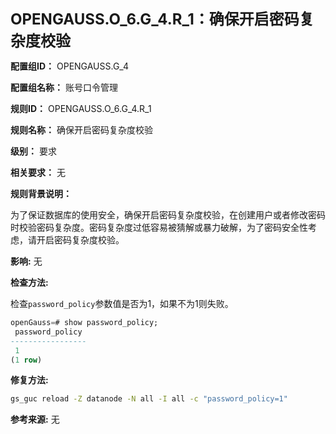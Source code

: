 **<font size="5">OPENGAUSS.O_6.G_4.R_1：确保开启密码复杂度校验</font>**

**配置组ID：**
OPENGAUSS.G_4

**配置组名称：**
账号口令管理

**规则ID：**
OPENGAUSS.O_6.G_4.R_1

**规则名称：**
确保开启密码复杂度校验

**级别：**
要求

**相关要求：**
无

**规则背景说明：**

为了保证数据库的使用安全，确保开启密码复杂度校验，在创建用户或者修改密码时校验密码复杂度。密码复杂度过低容易被猜解或暴力破解，为了密码安全性考虑，请开启密码复杂度校验。

**影响:**
无

**检查方法:**

检查`password_policy`参数值是否为1，如果不为1则失败。

```sql
openGauss=# show password_policy;
 password_policy
-----------------
 1
(1 row)
```

**修复方法:**

```bash
gs_guc reload -Z datanode -N all -I all -c "password_policy=1"
```

**参考来源:**
无